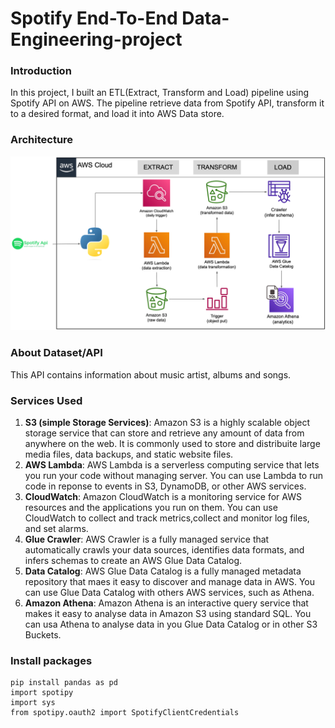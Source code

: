 # Spotify End-To-End Data-Engineering-project

### Introduction
In this project, I built an ETL(Extract, Transform and Load) pipeline using Spotify API on AWS. The pipeline retrieve data from Spotify API, transform it to a desired format, and load it into AWS Data store.

### Architecture
![Architecture Diagram](https://github.com/Douglasjr14/Spotify_end-to-end-data-engineering-project/blob/main/diagram.png)

### About Dataset/API

This API contains information about music artist, albums and songs.
 
### Services Used
1. **S3 (simple Storage Services)**: Amazon S3 is a highly scalable object storage service that can store and retrieve any amount of data from anywhere on the web. It is commonly used to store and distribuite large media files, data backups, and static website files.
2. **AWS Lambda**: AWS Lambda is a serverless computing service that lets you run your code without managing server. You can use Lambda to run code in reponse to events in S3, DynamoDB, or other AWS services.
3. **CloudWatch**: Amazon CloudWatch is a monitoring service for AWS resources and the applications you run on them. You can use CloudWatch to collect and track metrics,collect and monitor log files, and set alarms.
4. **Glue Crawler**: AWS Crawler is a fully managed service that automatically crawls your data sources, identifies data formats, and infers schemas to create an AWS Glue Data Catalog.
5. **Data Catalog**: AWS Glue Data Catalog is a fully managed metadata repository that maes it easy to discover and manage data in AWS. You can use Glue Data Catalog with others AWS services, such as Athena.
6. **Amazon Athena**: Amazon Athena is an interactive query service that makes it easy to analyse data in Amazon S3 using standard SQL. You can usa Athena to analyse data in you Glue Data Catalog or in other S3 Buckets.

### Install packages

```
pip install pandas as pd
import spotipy
import sys
from spotipy.oauth2 import SpotifyClientCredentials
```
